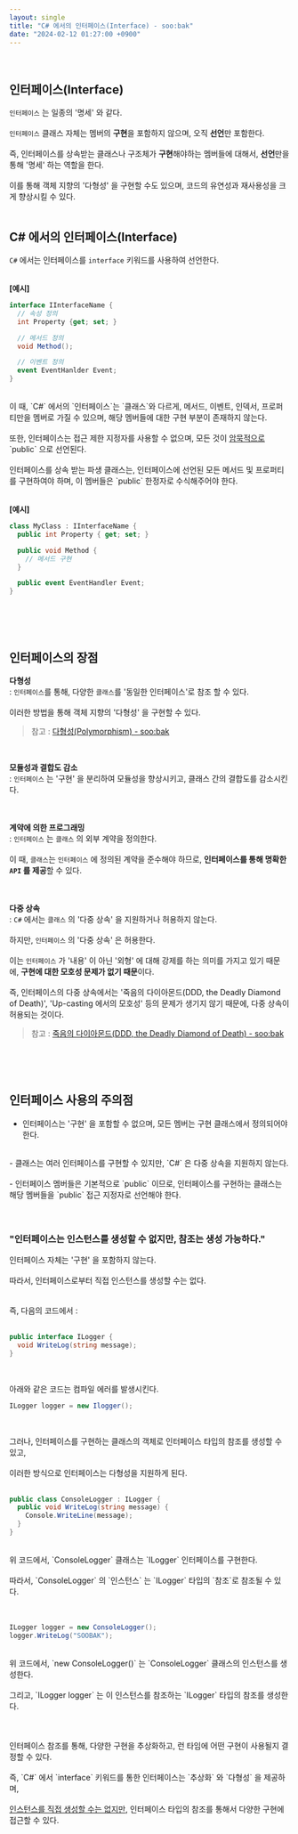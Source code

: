 ```yaml
---
layout: single
title: "C# 에서의 인터페이스(Interface) - soo:bak"
date: "2024-02-12 01:27:00 +0900"
---
```

<br>

## 인터페이스(Interface)
`인터페이스` 는 일종의 '명세' 와 같다.<br>
<br>
`인터페이스` 클래스 자체는 멤버의 <b>구현</b>을 포함하지 않으며, 오직 <b>선언</b>만 포함한다.<br>
<br>
즉, 인터페이스를 상속받는 클래스나 구조체가 <b>구현</b>해야하는 멤버들에 대해서, <b>선언</b>만을 통해 '명세' 하는 역할을 한다.<br>
<br>
이를 통해 객체 지향의 '다형성' 을 구현할 수도 있으며, 코드의 유연성과 재사용성을 크게 향상시킬 수 있다.<br>
<br>

## C# 에서의 인터페이스(Interface)
`C#` 에서는 인터페이스를 `interface` 키워드를 사용하여 선언한다.<br>
<br>

<b>[예시]</b><br>

```c#
interface IInterfaceName {
  // 속성 정의
  int Property {get; set; }

  // 메서드 정의
  void Method();

  // 이벤트 정의
  event EventHanlder Event;
}
```
<br>
이 때, `C#` 에서의 `인터페이스`는 `클래스`와 다르게, 메서드, 이벤트, 인덱서, 프로퍼티만을 멤버로 가질 수 있으며, 해당 멤버들에 대한 구현 부분이 존재하지 않는다.<br>
<br>
또한, 인터페이스는 접근 제한 지정자를 사용할 수 없으며, 모든 것이 <u>암묵적으로</u> `public` 으로 선언된다.<br>
<br>
인터페이스를 상속 받는 파생 클래스는, 인터페이스에 선언된 모든 메서드 및 프로퍼티를 구현하여야 하며, 이 멤버들은 `public` 한정자로 수식해주어야 한다.<br>
<br>

<b>[예시]</b><br>

```c#
class MyClass : IInterfaceName {
  public int Property { get; set; }

  public void Method {
    // 메서드 구현
  }

  public event EventHandler Event;
}
```
<br>
<br>
<br>

## 인터페이스의 장점
<b>다형성</b>
<br>: `인터페이스`를 통해, 다양한 `클래스`를 '동일한 인터페이스'로 참조 할 수 있다.<br>
<br>
이러한 방법을 통해 객체 지향의 '다형성' 을 구현할 수 있다.<br>
> 참고 : [다형성(Polymorphism) - soo:bak](https://soo-bak.github.io/dev/design-&-architecture/design-pattern/Polymorphism/)

<br>

<b>모듈성과 결합도 감소</b>
<br>: `인터페이스` 는 '구현' 을 분리하여 모듈성을 향상시키고, 클래스 간의 결합도를 감소시킨다.<br>
<br>
<br>

<b>계약에 의한 프로그래밍</b>
<br>: `인터페이스` 는 `클래스` 의 외부 계약을 정의한다.<br>
<br>
이 때, `클래스`는 `인터페이스` 에 정의된 계약을 준수해야 하므로, <b>인터페이스를 통해 명확한 `API` 를 제공</b>할 수 있다.<br>
<br>
<br>

<b>다중 상속</b>
<br>: `C#` 에서는 `클래스` 의 '다중 상속' 을 지원하거나 허용하지 않는다.<br>
<br>
하지만, `인터페이스` 의 '다중 상속' 은 허용한다.<br>
<br>
이는 `인터페이스` 가 '내용' 이 아닌 '외형' 에 대해 강제를 하는 의미를 가지고 있기 때문에, <b>구현에 대한 모호성 문제가 없기 때문</b>이다.<br>
<br>
즉, 인터페이스의 다중 상속에서는 '죽음의 다이아몬드(DDD, the Deadly Diamond of Death)', 'Up-casting 에서의 모호성' 등의 문제가 생기지 않기 때문에, 다중 상속이 허용되는 것이다.<br>
> 참고 : [죽음의 다이아몬드(DDD, the Deadly Diamond of Death) - soo:bak](https://soo-bak.github.io/dev/programming-paradigm/object-oriented-programming/DeadlyDiamondofDeath/)

<br>
<br>
<br>

## 인터페이스 사용의 주의점
- 인터페이스는 '구현' 을 포함할 수 없으며, 모든 멤버는 구현 클래스에서 정의되어야 한다.<br>
<br>
- 클래스는 여러 인터페이스를 구현할 수 있지만, `C#` 은 다중 상속을 지원하지 않는다.<br>
<br>
- 인터페이스 멤버들은 기본적으로 `public` 이므로, 인터페이스를 구현하는 클래스는 해당 멤버들을 `public` 접근 지정자로 선언해야 한다.<br>
<br>
<br>

### "인터페이스는 인스턴스를 생성할 수 없지만, 참조는 생성 가능하다."
인터페이스 자체는 '구현' 을 포함하지 않는다.<br>
<br>
따라서, 인터페이스로부터 직접 인스턴스를 생성할 수는 없다.<br>
<br>
<br>
즉, 다음의 코드에서 : <br>
<br>

```c#
public interface ILogger {
  void WriteLog(string message);
}
```
<br>

아래와 같은 코드는 컴파일 에러를 발생시킨다.

```c#
ILogger logger = new Ilogger();
```
<br>

그러나, 인터페이스를 구현하는 클래스의 객체로 인터페이스 타입의 참조를 생성할 수 있고,<br>
<br>
이러한 방식으로 인터페이스는 다형성을 지원하게 된다.<br>
<br>

```c#
public class ConsoleLogger : ILogger {
  public void WriteLog(string message) {
    Console.WriteLine(message);
  }
}
```
<br>
위 코드에서, `ConsoleLogger` 클래스는 `ILogger` 인터페이스를 구현한다.<br>
<br>
따라서, `ConsoleLogger` 의 `인스턴스` 는 `ILogger` 타입의 `참조`로 참조될 수 있다.<br>
<br>
<br>

```c#
ILogger logger = new ConsoleLogger();
logger.WriteLog("SOOBAK");
```
<br>
위 코드에서, `new ConsoleLogger()` 는 `ConsoleLogger` 클래스의 인스턴스를 생성한다.<br>
<br>
그리고, `ILogger logger` 는 이 인스턴스를 참조하는 `ILogger` 타입의 참조를 생성한다.<br>
<br>
<br>
<br>
인터페이스 참조를 통해, 다양한 구현을 추상화하고, 런 타임에 어떤 구현이 사용될지 결정할 수 있다.<br>
<br>
즉, `C#` 에서 `interface` 키워드를 통한 인터페이스는 `추상화` 와 `다형성` 을 제공하며,<br>
<br>
<u>인스턴스를 직접 생성할 수는 없지만</u>, 인터페이스 타입의 참조를 통해서 다양한 구현에 접근할 수 있다.<br>
<br>
<br>
<br>
